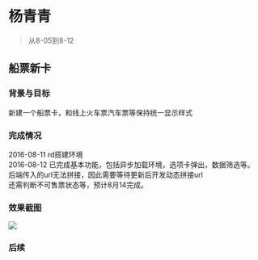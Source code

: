 # 杨青青

> 从8-05到8-12

## 船票新卡

### 背景与目标

新建一个船票卡，和线上火车票汽车票等保持统一显示样式

### 完成情况

2016-08-11 rd搭建环境  
2016-08-12 已完成基本功能，包括异步加载环境，选项卡弹出，数据筛选等。  
后端传入的url无法拼接，因此需要等待更新后开发动态拼接url  
还需判断不可售票状态等，预计8月14完成。  

### 效果截图

![](http://gitlab.baidu.com/psfe/ala-weeklyreport/raw/master/doc/2016-08-12/img/yangqingqing01/ship.png)

### 后续

```